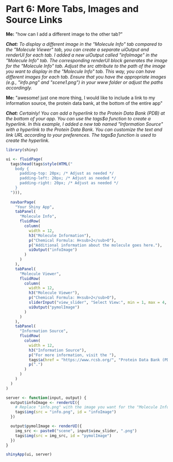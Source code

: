 # Part 6: More Tabs, Images and Source Links

**Me:**
"how can I add a different image to the other tab?"

***Chat:***
*To display a different image in the "Molecule Info" tab compared to the "Molecule Viewer" tab, 
you can create a separate uiOutput and renderUI for each tab.
I added a new uiOutput called "infoImage" in the "Molecule Info" tab.
The corresponding renderUI block generates the image for the "Molecule Info" tab.
Adjust the src attribute to the path of the image you want to display in the "Molecule Info" tab.
This way, you can have different images for each tab. Ensure that you have the appropriate images 
(e.g., "info.png" and "scene1.png") in your www folder or adjust the paths accordingly.*

**Me:**
"awesome! just one more thing, I would like to include a link to my information source, 
the protein data bank, at the bottom of the entire app"

***Chat:***
*Certainly! You can add a hyperlink to the Protein Data Bank (PDB) at the bottom of your app. 
You can use the tags$a function to create a hyperlink. In this example, I added a new tab named "Information Source" with a hyperlink 
to the Protein Data Bank. You can customize the text and link URL according to your preferences. 
The tags$a function is used to create the hyperlink.*

```r
library(shiny)

ui <- fluidPage(
  tags$head(tags$style(HTML("
    body {
      padding-top: 20px; /* Adjust as needed */
      padding-left: 20px; /* Adjust as needed */
      padding-right: 20px; /* Adjust as needed */
    }
  "))),
  
  navbarPage(
    "Your Shiny App",
    tabPanel(
      "Molecule Info",
      fluidRow(
        column(
          width = 12,
          h3("Molecule Information"),
          p("Chemical Formula: H<sub>2</sub>O"),
          p("Additional information about the molecule goes here."),
          uiOutput("infoImage")
        )
      )
    ),
    tabPanel(
      "Molecule Viewer",
      fluidRow(
        column(
          width = 12,
          h3("Molecule Viewer"),
          p("Chemical Formula: H<sub>2</sub>O"),
          sliderInput("view_slider", "Select View:", min = 1, max = 4, value = 1),
          uiOutput("pymolImage")
        )
      )
    ),
    tabPanel(
      "Information Source",
      fluidRow(
        column(
          width = 12,
          h3("Information Source"),
          p("For more information, visit the "),
          tags$a(href = "https://www.rcsb.org/", "Protein Data Bank (PDB)"),
          p(".")
        )
      )
    )
  )
)

server <- function(input, output) {
  output$infoImage <- renderUI({
    # Replace "info.png" with the image you want for the "Molecule Info" tab
    tags$img(src = "info.png", id = "infoImage")
  })

  output$pymolImage <- renderUI({
    img_src <- paste0("scene", input$view_slider, ".png")
    tags$img(src = img_src, id = "pymolImage")
  })
}

shinyApp(ui, server)
```
